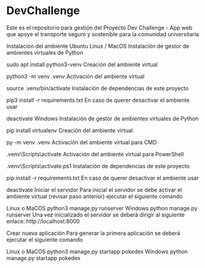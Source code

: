 # DevChallenge
Este es el repositorio para gestión del Proyecto Dev Challenge - App web que apoye el transporte seguro y sostenible para la comunidad universitaria

Instalación del ambiente
Ubuntu Linux / MacOS
Instalación de gestor de ambientes virtuales de Python

sudo apt install python3-venv
Creación del ambiente virtual

python3 -m venv .venv
Activación del ambiente virtual

source .venv/bin/activate
Instalación de dependencias de este proyecto

pip3 install -r requirements.txt
En caso de querer desactivar el ambiente usar

deactivate
Windows
Instalación de gestor de ambientes virtuales de Python

pip install virtualenv
Creación del ambiente virtual

py -m venv .venv
Activación del ambiente virtual para CMD

.venv\Scripts\activate
Activación del ambiente virtual para PowerShell

.venv\Scripts\activate.ps1
Instalación de dependencias de este proyecto

pip install -r requirements.txt
En caso de querer desactivar el ambiente usar

deactivate
Iniciar el servidor
Para inicial el servidor se debe activar el ambiente virtual (revisar paso anterior) ejecutar el siguiente comando

Linux o MaCOS
python3 manage.py runserver
Windows
python manage.py runserver
Una vez inicializado el servidor se deberá dirigir al siguiente enlace: http://localhost:8000

Crear nueva aplicación
Para generar la primera aplicación se deberá ejecutar el siguiente comando

Linux o MaCOS
python3 manage.py startapp pokedex
Windows
python manage.py startapp pokedex
